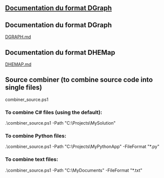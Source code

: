 ## [Documentation du format DGraph](DGenesis/readme.md)

## Documentation du format DGraph
[DGRAPH.md](DGRAPH.md)

## Documentation du format DHEMap
[DHEMAP.md](DHEMAP.md)

## Source combiner (to combine source code into single files)

combiner_source.ps1

### To combine C# files (using the default):

.\combiner_source.ps1 -Path "C:\Projects\MySolution"

### To combine Python files:

.\combiner_source.ps1 -Path "C:\Projects\MyPythonApp" -FileFormat "*.py"

### To combine text files:

.\combiner_source.ps1 -Path "C:\MyDocuments" -FileFormat "*.txt"
